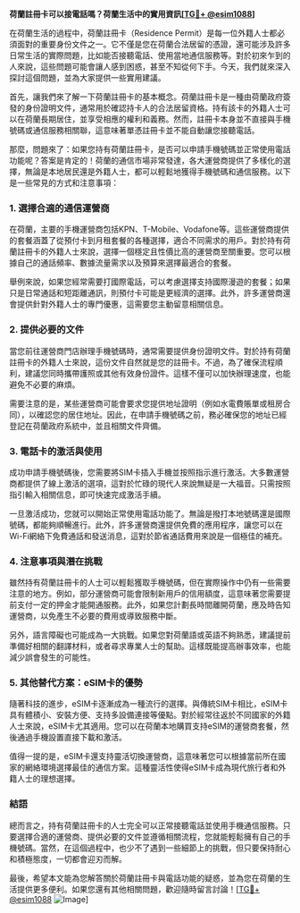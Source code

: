**荷蘭註冊卡可以接電話嗎？荷蘭生活中的實用資訊[[TG💪+ @esim1088](https://t.me/s/esim1088)]**

在荷蘭生活的過程中，荷蘭註冊卡（Residence Permit）是每一位外籍人士都必須面對的重要身份文件之一。它不僅是您在荷蘭合法居留的憑證，還可能涉及許多日常生活的實際問題，比如能否接聽電話、使用當地通信服務等。對於初來乍到的人來說，這些問題可能會讓人感到困惑，甚至不知從何下手。今天，我們就來深入探討這個問題，並為大家提供一些實用建議。

首先，讓我們來了解一下荷蘭註冊卡的基本概念。荷蘭註冊卡是一種由荷蘭政府簽發的身份證明文件，通常用於確認持卡人的合法居留資格。持有該卡的外籍人士可以在荷蘭長期居住，並享受相應的權利和義務。然而，註冊卡本身並不直接與手機號碼或通信服務相關聯，這意味著單憑註冊卡並不能自動讓您接聽電話。

那麼，問題來了：如果您持有荷蘭註冊卡，是否可以申請手機號碼並正常使用電話功能呢？答案是肯定的！荷蘭的通信市場非常發達，各大運營商提供了多樣化的選擇，無論是本地居民還是外籍人士，都可以輕鬆地獲得手機號碼和通信服務。以下是一些常見的方式和注意事項：

### **1. 選擇合適的通信運營商**
在荷蘭，主要的手機運營商包括KPN、T-Mobile、Vodafone等。這些運營商提供的套餐涵蓋了從預付卡到月租套餐的各種選擇，適合不同需求的用戶。對於持有荷蘭註冊卡的外籍人士來說，選擇一個穩定且性價比高的運營商至關重要。您可以根據自己的通話頻率、數據流量需求以及預算來選擇最適合的套餐。

舉例來說，如果您經常需要打國際電話，可以考慮選擇支持國際漫遊的套餐；如果只是日常通話和短距離通訊，則預付卡可能是更經濟的選擇。此外，許多運營商還會提供針對外籍人士的專門優惠，這需要您主動留意相關信息。

### **2. 提供必要的文件**
當您前往運營商門店辦理手機號碼時，通常需要提供身份證明文件。對於持有荷蘭註冊卡的外籍人士來說，這份文件自然就是您的註冊卡。不過，為了確保流程順利，建議您同時攜帶護照或其他有效身份證件。這樣不僅可以加快辦理速度，也能避免不必要的麻煩。

需要注意的是，某些運營商可能會要求您提供地址證明（例如水電費賬單或租房合同），以確認您的居住地址。因此，在申請手機號碼之前，務必確保您的地址已經登記在荷蘭政府系統中，並且相關文件齊備。

### **3. 電話卡的激活與使用**
成功申請手機號碼後，您需要將SIM卡插入手機並按照指示進行激活。大多數運營商都提供了線上激活的選項，這對於忙碌的現代人來說無疑是一大福音。只需按照指引輸入相關信息，即可快速完成激活手續。

一旦激活成功，您就可以開始正常使用電話功能了。無論是撥打本地號碼還是國際號碼，都能夠順暢進行。此外，許多運營商還提供免費的應用程序，讓您可以在Wi-Fi網絡下免費通話和發送消息，這對於節省通話費用來說是一個極佳的補充。

### **4. 注意事項與潛在挑戰**
雖然持有荷蘭註冊卡的人士可以輕鬆獲取手機號碼，但在實際操作中仍有一些需要注意的地方。例如，部分運營商可能會限制新用戶的信用額度，這意味著您需要提前支付一定的押金才能開通服務。此外，如果您計劃長時間離開荷蘭，應及時告知運營商，以免產生不必要的費用或導致服務中斷。

另外，語言障礙也可能成為一大挑戰。如果您對荷蘭語或英語不夠熟悉，建議提前準備好相關的翻譯材料，或者尋求專業人士的幫助。這樣既能提高辦事效率，也能減少誤會發生的可能性。

### **5. 其他替代方案：eSIM卡的優勢**
隨著科技的進步，eSIM卡逐漸成為一種流行的選擇。與傳統SIM卡相比，eSIM卡具有體積小、安裝方便、支持多設備連接等優點。對於經常往返於不同國家的外籍人士來說，eSIM卡尤其適用。您可以在荷蘭本地購買支持eSIM的運營商套餐，然後通過手機設置直接下載和激活。

值得一提的是，eSIM卡還支持靈活切換運營商，這意味著您可以根據當前所在國家的網絡環境選擇最佳的通信方案。這種靈活性使得eSIM卡成為現代旅行者和外籍人士的理想選擇。

### **結語**
總而言之，持有荷蘭註冊卡的人士完全可以正常接聽電話並使用手機通信服務。只要選擇合適的運營商、提供必要的文件並遵循相關流程，您就能輕鬆擁有自己的手機號碼。當然，在這個過程中，也少不了遇到一些細節上的挑戰，但只要保持耐心和積極態度，一切都會迎刃而解。

最後，希望本文能為您解答關於荷蘭註冊卡與電話功能的疑惑，並為您在荷蘭的生活提供更多便利。如果您還有其他相關問題，歡迎隨時留言討論！[[TG💪+ @esim1088](https://t.me/s/esim1088) ![Image](https://i.postimg.cc/4NQfJmqS/Snipaste-2025-05-13-00-14-12.png)]
